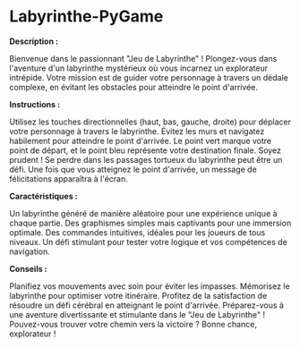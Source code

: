 # Labyrinthe-PyGame
**Description :**

Bienvenue dans le passionnant "Jeu de Labyrinthe" ! Plongez-vous dans l'aventure d'un labyrinthe mystérieux où vous incarnez un explorateur intrépide. Votre mission est de guider votre personnage à travers un dédale complexe, en évitant les obstacles pour atteindre le point d'arrivée.

**Instructions :**

Utilisez les touches directionnelles (haut, bas, gauche, droite) pour déplacer votre personnage à travers le labyrinthe.
Évitez les murs et navigatez habilement pour atteindre le point d'arrivée.
Le point vert marque votre point de départ, et le point bleu représente votre destination finale.
Soyez prudent ! Se perdre dans les passages tortueux du labyrinthe peut être un défi.
Une fois que vous atteignez le point d'arrivée, un message de félicitations apparaîtra à l'écran.

**Caractéristiques :**

Un labyrinthe généré de manière aléatoire pour une expérience unique à chaque partie.
Des graphismes simples mais captivants pour une immersion optimale.
Des commandes intuitives, idéales pour les joueurs de tous niveaux.
Un défi stimulant pour tester votre logique et vos compétences de navigation.

**Conseils :**

Planifiez vos mouvements avec soin pour éviter les impasses.
Mémorisez le labyrinthe pour optimiser votre itinéraire.
Profitez de la satisfaction de résoudre un défi cérébral en atteignant le point d'arrivée.
Préparez-vous à une aventure divertissante et stimulante dans le "Jeu de Labyrinthe" ! Pouvez-vous trouver votre chemin vers la victoire ? Bonne chance, explorateur !
